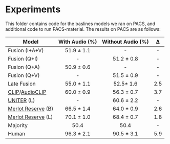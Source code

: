 # Experiments

This folder contains code for the baslines models we ran on PACS, and additional code to run PACS-material. The results on PACS are as follows:

| **Model**                                                                                     | **With Audio (%)** | **Without Audio (%)** | **Δ** |
|-----------------------------------------------------------------------------------------------|:--------------------:|:-----------------------:|:--------------:|
| Fusion (I+A+V)                                                                                | 51.9 ± 1.1     | -                     | -            |
| Fusion (Q+I)                                                                                  | -                  | 51.2 ± 0.8        | -            |
| Fusion (Q+A)                                                                                  | 50.9 ± 0.6     | -                     | -            |
| Fusion (Q+V)                                                                                  | -                  | 51.5 ± 0.9        | -            |
| Late Fusion                                                                                   | 55.0 ± 1.1     | 52.5± 1.6         | 2.5          |
| [CLIP](https://github.com/openai/CLIP)/[AudioCLIP](https://github.com/AndreyGuzhov/AudioCLIP) | 60.0 ± 0.9     | 56.3 ± 0.7        | 3.7          |
| [UNITER](https://github.com/ChenRocks/UNITER) (L)                                             | -                  | 60.6 ± 2.2        | -            |
| [Merlot Reserve](https://github.com/rowanz/merlot_reserve) (B)                                | 66.5 ± 1.4     | 64.0 ± 0.9        | 2.6          |
| [Merlot Reserve](https://github.com/rowanz/merlot_reserve) (L)                                | 70.1 ± 1.0     | 68.4 ± 0.7        | 1.8          |
| Majority                                                                                      | 50.4               | 50.4                  | -            |
| Human                                                                                         | 96.3 ± 2.1     | 90.5 ± 3.1        | 5.9          |
